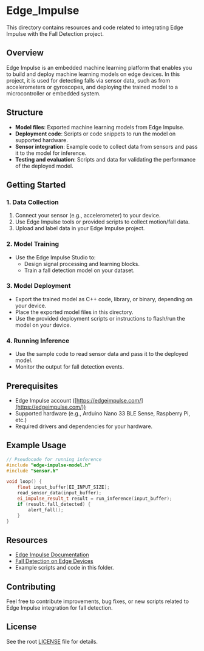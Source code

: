 # Edge_Impulse

This directory contains resources and code related to integrating Edge Impulse with the Fall Detection project.

## Overview

Edge Impulse is an embedded machine learning platform that enables you to build and deploy machine learning models on edge devices. In this project, it is used for detecting falls via sensor data, such as from accelerometers or gyroscopes, and deploying the trained model to a microcontroller or embedded system.

## Structure

- **Model files**: Exported machine learning models from Edge Impulse.
- **Deployment code**: Scripts or code snippets to run the model on supported hardware.
- **Sensor integration**: Example code to collect data from sensors and pass it to the model for inference.
- **Testing and evaluation**: Scripts and data for validating the performance of the deployed model.

## Getting Started

### 1. Data Collection

1. Connect your sensor (e.g., accelerometer) to your device.
2. Use Edge Impulse tools or provided scripts to collect motion/fall data.
3. Upload and label data in your Edge Impulse project.

### 2. Model Training

- Use the Edge Impulse Studio to:
  - Design signal processing and learning blocks.
  - Train a fall detection model on your dataset.

### 3. Model Deployment

- Export the trained model as C++ code, library, or binary, depending on your device.
- Place the exported model files in this directory.
- Use the provided deployment scripts or instructions to flash/run the model on your device.

### 4. Running Inference

- Use the sample code to read sensor data and pass it to the deployed model.
- Monitor the output for fall detection events.

## Prerequisites

- Edge Impulse account ([https://edgeimpulse.com/](https://edgeimpulse.com/))
- Supported hardware (e.g., Arduino Nano 33 BLE Sense, Raspberry Pi, etc.)
- Required drivers and dependencies for your hardware.

## Example Usage

```cpp
// Pseudocode for running inference
#include "edge-impulse-model.h"
#include "sensor.h"

void loop() {
    float input_buffer[EI_INPUT_SIZE];
    read_sensor_data(input_buffer);
    ei_impulse_result_t result = run_inference(input_buffer);
    if (result.fall_detected) {
        alert_fall();
    }
}
```

## Resources

- [Edge Impulse Documentation](https://docs.edgeimpulse.com/)
- [Fall Detection on Edge Devices](https://www.edgeimpulse.com/blog/fall-detection)
- Example scripts and code in this folder.

## Contributing

Feel free to contribute improvements, bug fixes, or new scripts related to Edge Impulse integration for fall detection.

## License

See the root [LICENSE](../LICENSE) file for details.
